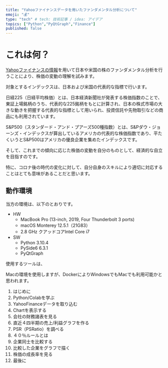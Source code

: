 ```yaml
---
title: "Yahooファイナンスデータを用いたファンダメンタル分析について"
emoji: "💰"
type: "tech" # tech: 技術記事 / idea: アイデア
topics: ["Python","PyQtGraph","Finance"]
published: false
---
```


# これは何？

[Yahooファイナンスの情報](https://theautomatic.net/yahoo_fin-documentation/)を用いて日本や米国の株のファンダメンタル分析を行うことにより、株価の変動の理解を試みます。

対象とするインデックスは、日本および米国の代表的な指標で行います。

日経225（日経平均株価）とは、日本経済新聞社が発表する株価指数のことで、東証上場銘柄のうち、代表的な225銘柄をもとに計算され、日本の株式市場の大きな動きを把握する代表的な指標として用いられ、投資信託や先物取引などの商品にも利用されています。

S&P500（スタンダード・アンド・プアーズ500種指数）とは、S&Pダウ・ジョーンズ・インデックスが算出しているアメリカの代表的な株価指数であり、平たくいうとS&P500はアメリカの優良企業を集めたインデックスです。


そして、これまでの傾向に応じた株価の変動を自分のものとして、経済的な自立を目指すのです。

特に、コロナ後の時代の変化に対して、自分自身のスキルにより適切に対応することはとても意味があることだと思います。

## 動作環境

当方の環境は、以下のとおりです。

- HW
  - MacBook Pro (13-inch, 2019, Four Thunderbolt 3 ports)
  - macOS Monterey 12.5.1（21G83）
  - 2.8 GHz クアッドコアIntel Core i7
- SW
  - Python 3.10.4
  - PySide6 6.3.1
  - PyQtGraph 



使用するツールは、

Macの環境を使用しますが、DockerによりWindowsでもMacでも利用可能かと思われます。



1. はじめに
2. Python/Colabを学ぶ
3. YahooFinanceデータを取り込む
4. Chartを表示する
5. 会社の財務諸表を見る
6. 直近４四半期の売上/利益グラフを作る
7. PSR（PSRatio）を調べる
8. ４０％ルールとは
9. 企業同士を比較する
10. 比較した企業をグラフで描く
11. 株価の成長率を見る
12. 最後に